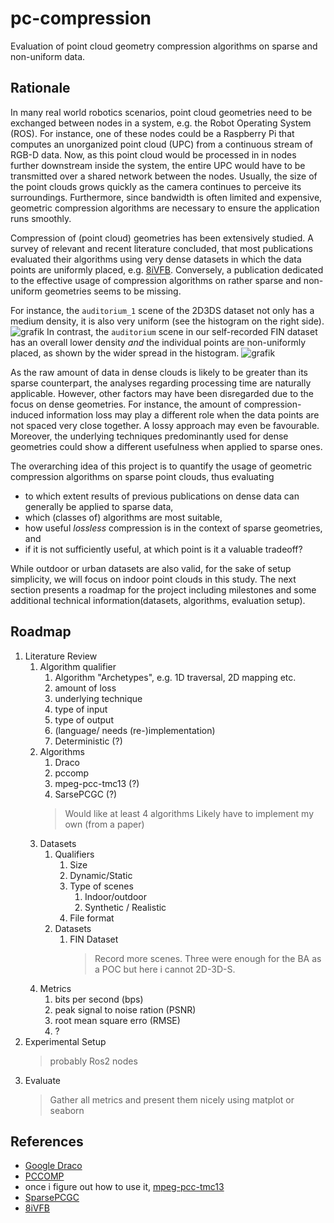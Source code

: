 # pc-compression
Evaluation of point cloud geometry compression algorithms on sparse and non-uniform data.

## Rationale
In many real world robotics scenarios, point cloud geometries need to be exchanged between nodes in a system, e.g. the Robot Operating System (ROS). For instance, one of these nodes could be a Raspberry Pi that computes an unorganized point cloud (UPC) from a continuous stream of RGB-D data. Now, as this point cloud would be processed in in nodes further downstream inside the system, the entire UPC would have to be transmitted over a shared network between the nodes. 
Usually, the size of the point clouds grows quickly as the camera continues to perceive its surroundings. Furthermore, since bandwidth is often limited and expensive, geometric compression algorithms are necessary to ensure the application runs smoothly.

Compression of (point cloud) geometries has been extensively studied. A survey of relevant and recent literature concluded, that most publications evaluated their algorithms using very dense datasets in which the data points are uniformly placed, e.g. [8iVFB](http://plenodb.jpeg.org/pc/8ilabs). Conversely, a publication dedicated to the effective usage of compression algorithms on rather sparse and non-uniform geometries seems to be missing. 

For instance, the `auditorium_1` scene of the 2D3DS dataset not only has a medium density, it is also very uniform (see the histogram on the right side). 
![grafik](https://github.com/user-attachments/assets/12159822-a42e-4d99-a26b-440d8b2870ab) <!--- 2S3DS dataset -->
In contrast, the `auditorium` scene in our self-recorded FIN dataset has an overall lower density _and_ the individual points are non-uniformly placed, as shown by the wider spread in the histogram.
![grafik](https://github.com/user-attachments/assets/3ccc0c7b-e7cd-48ef-9ad4-93419f6779d3) <!--- FIN dataset -->

As the raw amount of data in dense clouds is likely to be greater than its sparse counterpart, the analyses regarding processing time are naturally applicable. 
However, other factors may have been disregarded due to the focus on dense geometries. For instance, the amount of compression-induced information loss may play a different role when the data points are not spaced very close together. 
A lossy approach may even be favourable. Moreover, the underlying techniques predominantly used for dense geometries could show a different usefulness when applied to sparse ones.

The overarching idea of this project is to quantify the usage of geometric compression algorithms on sparse point clouds, thus evaluating
- to which extent results of previous publications on dense data can generally be applied to sparse data,
- which (classes of) algorithms are most suitable,
- how useful *lossless* compression is in the context of sparse geometries, and
- if it is not sufficiently useful, at which point is it a valuable tradeoff?  

While outdoor or urban datasets are also valid, for the sake of setup simplicity, we will focus on indoor point clouds in this study. The next section presents a roadmap for the project including milestones and some additional technical information(datasets, algorithms, evaluation setup).


## Roadmap

1. Literature Review
   1. Algorithm qualifier
      1. Algorithm "Archetypes", e.g. 1D traversal, 2D mapping etc.
      2. amount of loss
      3. underlying technique
      4. type of input
      5. type of output
      6. (language/ needs (re-)implementation)
      7. Deterministic (?)
   2. Algorithms
      1.  Draco
      2.  pccomp
      3.  mpeg-pcc-tmc13 (?)
      4.  SarsePCGC (?)
      > Would like at least 4 algorithms
      > Likely have to implement my own (from a paper)
   3. Datasets
      1. Qualifiers
         1. Size
         2. Dynamic/Static
         3. Type of scenes
            1. Indoor/outdoor
            2. Synthetic / Realistic
         4. File format
      2. Datasets
         1. FIN Dataset
            > Record more scenes. Three were enough for the BA as a POC but here i cannot 2D-3D-S.
   4. Metrics
      1. bits per second (bps)
      2. peak signal to noise ration (PSNR)
      3. root mean square erro (RMSE)
      4. ?
2. Experimental Setup
   > probably Ros2 nodes
3. Evaluate
   > Gather all metrics and present them nicely using matplot or seaborn

## References
- [Google Draco](https://github.com/google/draco)
- [PCCOMP](https://github.com/szppaks/pccomp_oct)
- once i figure out how to use it, [mpeg-pcc-tmc13](https://github.com/MPEGGroup/mpeg-pcc-tmc13)
- [SparsePCGC](https://github.com/NJUVISION/SparsePCGC)
- [8iVFB](http://plenodb.jpeg.org/pc/8ilabs)
